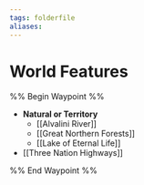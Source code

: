 ```yaml
---
tags: folderfile
aliases:
---
```


# World Features
%% Begin Waypoint %%
- **Natural or Territory**
	- [[Alvalini River]]
	- [[Great Northern Forests]]
	- [[Lake of Eternal Life]]
- [[Three Nation Highways]]

%% End Waypoint %%

